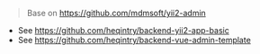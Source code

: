 > Base on https://github.com/mdmsoft/yii2-admin

* See https://github.com/heqintry/backend-yii2-app-basic
* See https://github.com/heqintry/backend-vue-admin-template